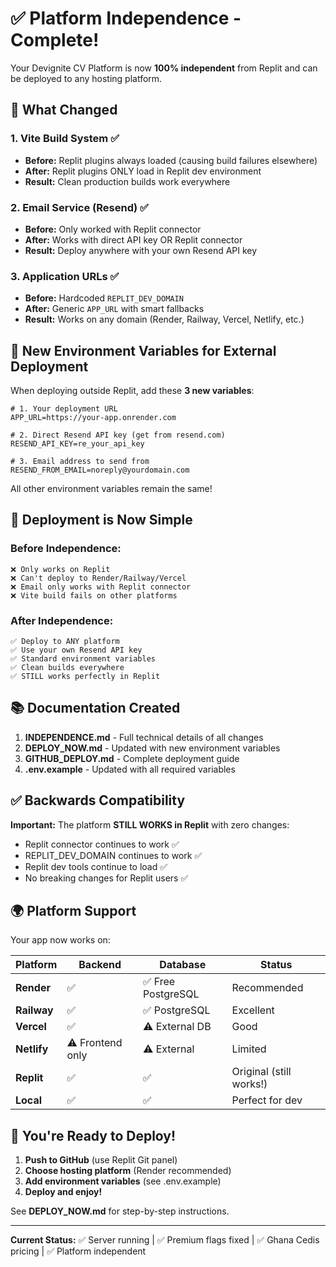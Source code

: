# ✅ Platform Independence - Complete!

Your Devignite CV Platform is now **100% independent** from Replit and can be deployed to any hosting platform.

## 🎯 What Changed

### 1. **Vite Build System** ✅
- **Before:** Replit plugins always loaded (causing build failures elsewhere)
- **After:** Replit plugins ONLY load in Replit dev environment
- **Result:** Clean production builds work everywhere

### 2. **Email Service (Resend)** ✅
- **Before:** Only worked with Replit connector
- **After:** Works with direct API key OR Replit connector
- **Result:** Deploy anywhere with your own Resend API key

### 3. **Application URLs** ✅
- **Before:** Hardcoded `REPLIT_DEV_DOMAIN`
- **After:** Generic `APP_URL` with smart fallbacks
- **Result:** Works on any domain (Render, Railway, Vercel, Netlify, etc.)

## 🔧 New Environment Variables for External Deployment

When deploying outside Replit, add these **3 new variables**:

```env
# 1. Your deployment URL
APP_URL=https://your-app.onrender.com

# 2. Direct Resend API key (get from resend.com)
RESEND_API_KEY=re_your_api_key

# 3. Email address to send from
RESEND_FROM_EMAIL=noreply@yourdomain.com
```

All other environment variables remain the same!

## 🚀 Deployment is Now Simple

### Before Independence:
```
❌ Only works on Replit
❌ Can't deploy to Render/Railway/Vercel
❌ Email only works with Replit connector
❌ Vite build fails on other platforms
```

### After Independence:
```
✅ Deploy to ANY platform
✅ Use your own Resend API key
✅ Standard environment variables
✅ Clean builds everywhere
✅ STILL works perfectly in Replit
```

## 📚 Documentation Created

1. **INDEPENDENCE.md** - Full technical details of all changes
2. **DEPLOY_NOW.md** - Updated with new environment variables
3. **GITHUB_DEPLOY.md** - Complete deployment guide
4. **.env.example** - Updated with all required variables

## ✅ Backwards Compatibility

**Important:** The platform **STILL WORKS in Replit** with zero changes:
- Replit connector continues to work ✅
- REPLIT_DEV_DOMAIN continues to work ✅
- Replit dev tools continue to load ✅
- No breaking changes for Replit users ✅

## 🌍 Platform Support

Your app now works on:

| Platform | Backend | Database | Status |
|----------|---------|----------|--------|
| **Render** | ✅ | ✅ Free PostgreSQL | Recommended |
| **Railway** | ✅ | ✅ PostgreSQL | Excellent |
| **Vercel** | ✅ | ⚠️ External DB | Good |
| **Netlify** | ⚠️ Frontend only | ⚠️ External | Limited |
| **Replit** | ✅ | ✅ | Original (still works!) |
| **Local** | ✅ | ✅ | Perfect for dev |

## 🎉 You're Ready to Deploy!

1. **Push to GitHub** (use Replit Git panel)
2. **Choose hosting platform** (Render recommended)
3. **Add environment variables** (see .env.example)
4. **Deploy and enjoy!**

See **DEPLOY_NOW.md** for step-by-step instructions.

---

**Current Status:** ✅ Server running | ✅ Premium flags fixed | ✅ Ghana Cedis pricing | ✅ Platform independent
